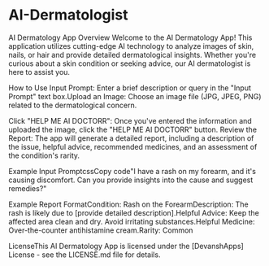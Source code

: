 # AI-Dermatologist

AI Dermatology App Overview Welcome to the AI Dermatology App! This application utilizes cutting-edge AI technology to analyze images of skin, nails, or hair and provide detailed dermatological insights. Whether you're curious about a skin condition or seeking advice, our AI dermatologist is here to assist you.

How to Use
Input Prompt: Enter a brief description or query in the "Input Prompt" text box.Upload an Image: Choose an image file (JPG, JPEG, PNG) related to the dermatological concern.

Click "HELP ME AI DOCTORR": Once you've entered the information and uploaded the image, click the "HELP ME AI DOCTORR" button.
Review the Report: The app will generate a detailed report, including a description of the issue, helpful advice, recommended medicines, and an assessment of the condition's rarity.

Example Input PromptcssCopy code"I have a rash on my forearm, and it's causing discomfort. Can you provide insights into the cause and suggest remedies?"

Example Report FormatCondition: Rash on the ForearmDescription: The rash is likely due to [provide detailed description].Helpful Advice: Keep the affected area clean and dry. Avoid irritating substances.Helpful Medicine: Over-the-counter antihistamine cream.Rarity: Common


LicenseThis AI Dermatology App is licensed under the [DevanshApps] License - see the LICENSE.md file for details.
